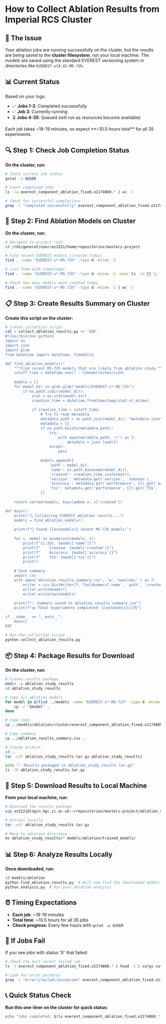 # How to Collect Ablation Results from Imperial RCS Cluster

## 🎯 **The Issue**

Your ablation jobs are running successfully on the cluster, but the results are being saved to the **cluster filesystem**, not your local machine. The models are saved using the standard EVEREST versioning system in directories like `EVEREST-v[X.X]-M5-72h`.

## 📊 **Current Status**

Based on your logs:
- ✅ **Jobs 1-2**: Completed successfully 
- ✅ **Job 3**: Currently running
- ⏳ **Jobs 4-35**: Queued (will run as resources become available)

Each job takes ~18-19 minutes, so expect **~10.5 hours total** for all 35 experiments.

## 🔍 **Step 1: Check Job Completion Status**

**On the cluster, run:**

```bash
# Check current job status
qstat -u $USER

# Count completed jobs
ls -la everest_component_ablation_fixed.o1174860.* | wc -l

# Check for successful completions
grep -l "completed successfully" everest_component_ablation_fixed.o1174860.*
```

## 📁 **Step 2: Find Ablation Models on Cluster**

**On the cluster, run:**

```bash
# Navigate to project root
cd /rds/general/user/az2221/home/repositories/masters-project

# Find recent EVEREST models (created today)
find . -name "EVEREST-v*-M5-72h" -type d -mtime -1

# List them with timestamps
find . -name "EVEREST-v*-M5-72h" -type d -mtime -1 -exec ls -ld {} \;

# Check how many models were created today
find . -name "EVEREST-v*-M5-72h" -type d -mtime -1 | wc -l
```

## 📋 **Step 3: Create Results Summary on Cluster**

**Create this script on the cluster:**

```bash
# Create collection script
cat > collect_ablation_results.py << 'EOF'
#!/usr/bin/env python3
import os
import json
import glob
from datetime import datetime, timedelta

def find_ablation_models():
    """Find recent M5-72h models that are likely from ablation study."""
    cutoff_time = datetime.now() - timedelta(hours=24)
    
    models = []
    for model_dir in glob.glob("models/EVEREST-v*-M5-72h"):
        if os.path.isdir(model_dir):
            stat = os.stat(model_dir)
            creation_time = datetime.fromtimestamp(stat.st_mtime)
            
            if creation_time > cutoff_time:
                # Try to read metadata
                metadata_path = os.path.join(model_dir, "metadata.json")
                metadata = {}
                if os.path.exists(metadata_path):
                    try:
                        with open(metadata_path, 'r') as f:
                            metadata = json.load(f)
                    except:
                        pass
                
                models.append({
                    'path': model_dir,
                    'name': os.path.basename(model_dir),
                    'created': creation_time.isoformat(),
                    'version': metadata.get('version', 'unknown'),
                    'accuracy': metadata.get('performance', {}).get('accuracy', 'unknown'),
                    'tss': metadata.get('performance', {}).get('TSS', 'unknown')
                })
    
    return sorted(models, key=lambda x: x['created'])

def main():
    print("🔍 Collecting EVEREST ablation results...")
    models = find_ablation_models()
    
    print(f"📁 Found {len(models)} recent M5-72h models:")
    
    for i, model in enumerate(models, 1):
        print(f"{i:2d}. {model['name']}")
        print(f"    Created: {model['created']}")
        print(f"    Accuracy: {model['accuracy']}")
        print(f"    TSS: {model['tss']}")
        print()
    
    # Save summary
    import csv
    with open('ablation_results_summary.csv', 'w', newline='') as f:
        writer = csv.DictWriter(f, fieldnames=['name', 'path', 'created', 'version', 'accuracy', 'tss'])
        writer.writeheader()
        writer.writerows(models)
    
    print(f"✅ Summary saved to ablation_results_summary.csv")
    print(f"📊 Total experiments completed: {len(models)}/35")

if __name__ == "__main__":
    main()
EOF

# Run the collection script
python collect_ablation_results.py
```

## 📦 **Step 4: Package Results for Download**

**On the cluster, run:**

```bash
# Create results package
mkdir -p ablation_study_results
cd ablation_study_results

# Copy all ablation models
for model in $(find ../models -name "EVEREST-v*-M5-72h" -type d -mtime -1); do
    cp -r "$model" .
done

# Copy logs
cp ../models/ablation/cluster/everest_component_ablation_fixed.o1174860.* .

# Copy summary
cp ../ablation_results_summary.csv .

# Create archive
cd ..
tar -czf ablation_study_results.tar.gz ablation_study_results/

echo "✅ Results packaged in ablation_study_results.tar.gz"
ls -lh ablation_study_results.tar.gz
```

## 💾 **Step 5: Download Results to Local Machine**

**From your local machine, run:**

```bash
# Download the results package
scp az2221@login.hpc.ic.ac.uk:~/repositories/masters-project/ablation_study_results.tar.gz .

# Extract locally
tar -xzf ablation_study_results.tar.gz

# Move to ablation directory
mv ablation_study_results/* models/ablation/trained_models/
```

## 📊 **Step 6: Analyze Results Locally**

**Once downloaded, run:**

```bash
cd models/ablation
python find_ablation_results.py  # Will now find the downloaded models
python analysis.py  # Run your ablation analysis
```

## ⏰ **Timing Expectations**

- **Each job**: ~18-19 minutes
- **Total time**: ~10.5 hours for all 35 jobs
- **Check progress**: Every few hours with `qstat -u $USER`

## 🚨 **If Jobs Fail**

If you see jobs with status 'X' that failed:

```bash
# Check the most recent failed job
ls -t everest_component_ablation_fixed.o1174860.* | head -1 | xargs cat

# Look for error patterns
grep -i "error\|failed\|exception" everest_component_ablation_fixed.o1174860.*
```

## 📞 **Quick Status Check**

**Run this one-liner on the cluster for quick status:**

```bash
echo "Jobs completed: $(ls everest_component_ablation_fixed.o1174860.* 2>/dev/null | wc -l)/35" && echo "Jobs successful: $(grep -l 'completed successfully' everest_component_ablation_fixed.o1174860.* 2>/dev/null | wc -l)" && echo "Models created: $(find models -name 'EVEREST-v*-M5-72h' -mtime -1 | wc -l)"
``` 
